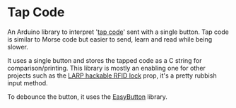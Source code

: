 # Tap Code
An Arduino library to interpret '[tap code](https://en.wikipedia.org/wiki/Tap_code)' sent with a single button. Tap code is similar to Morse code but easier to send, learn and read while being slower.

It uses a single button and stores the tapped code as a C string for comparison/printing. This library is mostly an enabling one for other projects such as the [LARP hackable RFID lock](https://github.com/ncmreynolds/LarpHackableRfidLock) prop, it's a pretty rubbish input method.

To debounce the button, it uses the [EasyButton](https://easybtn.earias.me/) library.
